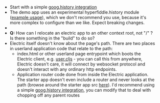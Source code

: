 - Start with a simple [goog.history integration](https://github.com/hyperfiddle/electric/blob/master/src/contrib/electric_goog_history.cljc)
- The demo app uses an experimental hyperfiddle.history module ([example usage](https://github.com/hyperfiddle/electric/blob/7ef1612c9659d1e88f2f41223f5c7c045a5eb399/src-docs/user_main.cljc#L88-L97)), which we don't recommend you use, because it's more complex to configure than we like. Expect breaking changes.
-
- **Q:** How can I relocate an electric app to an other context root, not "/" ? Is there something in the "build" to do so?
- Electric itself doesn't know about the page's path. There are two places in userland application code that relate to the path:
	- index.html or other userland page entrypoint which boots the Electric client, e.g. [user.cljs](https://github.com/hyperfiddle/electric-starter-app/blob/main/src/user.cljs#L16-L18) - you can call this from anywhere, Electric doesn't care, it will connect by websocket protocol and doesn't interact with any ordinary http endpoints.
	- Application router code done from inside the Electric application. The starter app doesn't even include a router and never looks at the path (browse around the starter app src [here](https://github.com/hyperfiddle/electric-starter-app/tree/main/src)). I'd recommend using a simple [goog.history integration](https://github.com/hyperfiddle/electric/blob/master/src/contrib/electric_goog_history.cljc), you can modify that to deal with chopping off any parent routes